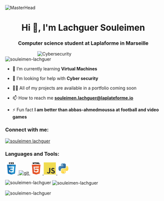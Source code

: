 ![MasterHead](https://db0dce98.rocketcdn.me/wp-content/uploads/2021/04/DALL%C2%B7E-2024-01-23-17.44.21-Creation-dune-illustration-plus-specifique-a-la-cybersecurite-pour-un-article-en-format-16_9.-Limage-doit-evoquer-clairement-la-cybersecurite-avec-.png)
<h1 align="center">Hi 👋, I'm Lachguer Souleimen</h1>
<h3 align="center">Computer science student at Laplaforme in Marseille</h3>
<img align="right" alt="Cybersecurity" width="400" src="https://www.electric.ai/wp-content/uploads/Blog-Cybersecurity-Best-Practices-Refresh.gif">


<p align="left"> <img src="https://komarev.com/ghpvc/?username=souleimen-lachguer&label=Profile%20views&color=0e75b6&style=flat" alt="souleimen-lachguer" /> </p>

- 🌱 I’m currently learning **Virtual Machines**

- 🤝 I’m looking for help with **Cyber security**

- 👨‍💻 All of my projects are available in a portfolio coming soon

- 📫 How to reach me **souleimen.lachguer@laplateforme.io**

- ⚡ Fun fact **I am better than abbas-ahmedmoussa at football and video games**

<h3 align="left">Connect with me:</h3>
<p align="left">
<a href="https://www.linkedin.com/in/souleimen-lachguer-46b25633b/" target="blank"><img align="center" src="https://raw.githubusercontent.com/rahuldkjain/github-profile-readme-generator/master/src/images/icons/Social/linked-in-alt.svg" alt="souleimen lachguer" height="30" width="40" /></a>
</p>

<h3 align="left">Languages and Tools:</h3>
<p align="left"> <a href="https://www.w3schools.com/css/" target="_blank" rel="noreferrer"> <img src="https://raw.githubusercontent.com/devicons/devicon/master/icons/css3/css3-original-wordmark.svg" alt="css3" width="40" height="40"/> </a> <a href="https://git-scm.com/" target="_blank" rel="noreferrer"> <img src="https://www.vectorlogo.zone/logos/git-scm/git-scm-icon.svg" alt="git" width="40" height="40"/> </a> <a href="https://www.w3.org/html/" target="_blank" rel="noreferrer"> <img src="https://raw.githubusercontent.com/devicons/devicon/master/icons/html5/html5-original-wordmark.svg" alt="html5" width="40" height="40"/> </a> <a href="https://developer.mozilla.org/en-US/docs/Web/JavaScript" target="_blank" rel="noreferrer"> <img src="https://raw.githubusercontent.com/devicons/devicon/master/icons/javascript/javascript-original.svg" alt="javascript" width="40" height="40"/> </a> <a href="https://www.python.org" target="_blank" rel="noreferrer"> <img src="https://raw.githubusercontent.com/devicons/devicon/master/icons/python/python-original.svg" alt="python" width="40" height="40"/> </a> </p>

<p><img align="left" src="https://github-readme-stats.vercel.app/api/top-langs?username=souleimen-lachguer&show_icons=true&locale=en&layout=compact" alt="souleimen-lachguer" /></p>

<p>&nbsp;<img align="center" src="https://github-readme-stats.vercel.app/api?username=souleimen-lachguer&show_icons=true&locale=en" alt="souleimen-lachguer" /></p>

<p><img align="center" src="https://github-readme-streak-stats.herokuapp.com/?user=souleimen-lachguer&" alt="souleimen-lachguer" /></p>


